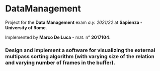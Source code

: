 # DataManagement
Project for the **Data Management** exam *a.y. 2021/22* at **Sapienza - University of Rome**. 

Implemented by **Marco De Luca** - mat. n° **2017104**.
### Design and implement a software for visualizing the external multipass sorting algorithm (with varying size of the relation and varying number of frames in the buffer).
